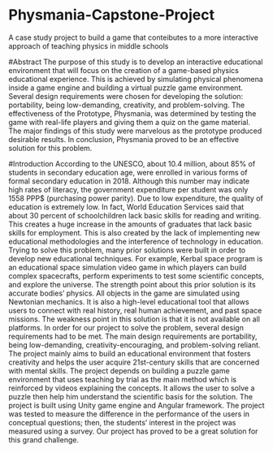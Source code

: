 # Physmania-Capstone-Project
A case study project to build a game that conteibutes to a more interactive approach of teaching physics in middle schools

#Abstract
The purpose of this study is to develop an interactive educational environment that will focus on the creation of a game-based physics educational experience.
This is achieved by simulating physical phenomena inside a game engine and building a virtual puzzle game environment. 
Several design requirements were chosen for developing the solution: 
portability, being low-demanding, creativity, and problem-solving. 
The effectiveness of the Prototype, Physmania, was determined by testing the game with real-life players and giving them a quiz on the game material.
The major findings of this study were marvelous as the prototype produced desirable results. 
In conclusion, Physmania proved to be an effective solution for this problem.

#Introduction
According to the UNESCO, about 10.4 million, about 85% of students in secondary education age, were enrolled in various forms of formal secondary education in 2018. Although this number may indicate high rates of literacy, the government expenditure per student was only 1558 PPP$ (purchasing power parity). 
Due to low expenditure, the quality of education is extremely low. In fact, World Education Services said that about 30 percent of schoolchildren lack basic skills for reading and writing. This creates a huge increase in the amounts of graduates that lack basic skills for employment. This is also created by the lack of implementing new educational methodologies and the interference of technology in education. 
Trying to solve this problem, many prior solutions were built in order to develop new educational techniques. For example, Kerbal space program is an educational space simulation video game in which players can build complex spacecrafts, perform experiments to test some scientific concepts, and explore the universe. The strength point about this prior solution is its accurate bodies’ physics. All objects in the game are simulated using Newtonian mechanics. It is also a high-level educational tool that allows
users to connect with real history, real human achievement, and past space missions. The weakness point in this solution is that it is not available on all platforms. In order for our project to solve the problem, several design requirements had to be met. The main design requirements are portability, being low-demanding, creativity-encouraging, and problem-solving reliant. The project mainly aims to build an educational environment that fosters
creativity and helps the user acquire 21st-century skills that are concerned with mental skills. The project depends on building a puzzle game environment that uses teaching by trial as the main method which is reinforced by videos explaining the concepts. It allows the user to solve a puzzle then help him understand the scientific basis for the solution. The project is built using Unity game engine and Angular framework. The project was tested to measure the difference in the performance of the users in conceptual questions; then, the students’ interest in the project was measured using a survey. Our project has proved to be a great solution for this grand challenge.
